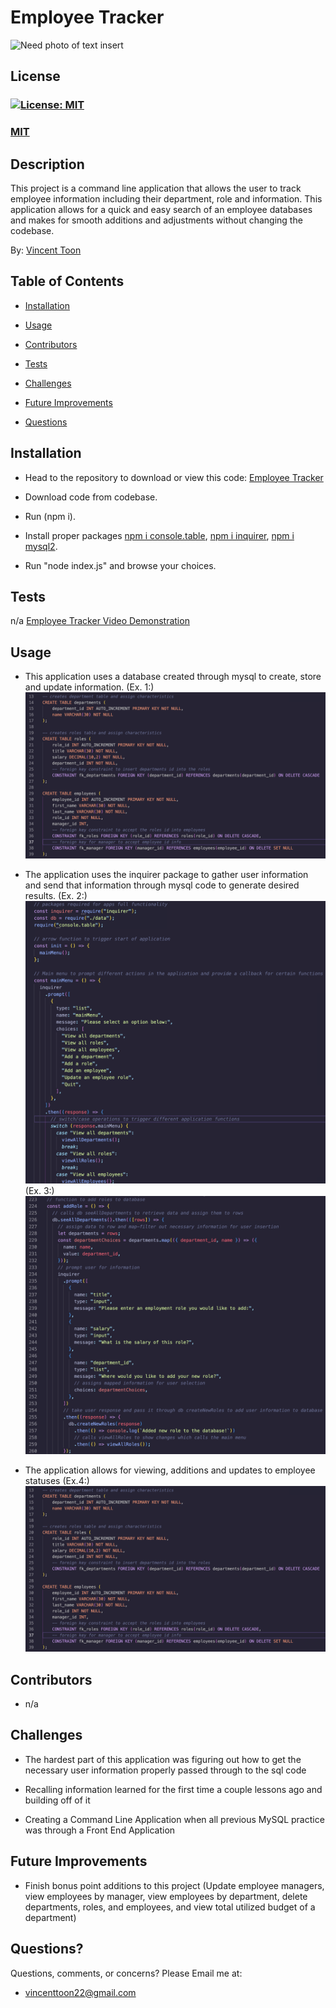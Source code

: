 # Employee Tracker
![Need photo of text insert](...)

## License
### [![License: MIT](https://img.shields.io/badge/License-MIT-yellow.svg)](https://opensource.org/licenses/MIT)
### [MIT](https://opensource.org/licenses/MIT)

## Description

This project is a command line application that allows the user to track employee information including their department, role and information. This application allows for a quick and easy search of an employee databases and makes for smooth additions and adjustments without changing the codebase.

By: [Vincent Toon](https://github.com/vincenttoon)

## Table of Contents

* [Installation](#installation)

* [Usage](#usage)  

* [Contributors](#contributors)

* [Tests](#tests)

* [Challenges](#challenges)

* [Future Improvements](#future-improvements)

* [Questions](#questions)

## Installation

* Head to the repository to download or view this code: [Employee Tracker](https://github.com/Vincenttoon/employee-tracker-extraordinaire)

* Download code from codebase. 
* Run (npm i). 
* Install proper packages [npm i console.table](https://www.npmjs.com/package/console.table), [npm i inquirer](https://www.npmjs.com/package/inquirer), [npm i mysql2](https://www.npmjs.com/package/mysql2).
* Run "node index.js" and browse your choices.

## Tests

n/a
[Employee Tracker Video Demonstration](...)

## Usage

* This application uses a database created through mysql to create, store and update information.
(Ex. 1:)
![Picture of data tables](./assets/table-creation.jpg)

* The application uses the inquirer package to gather user information and send that information through mysql code to generate desired results.
(Ex. 2:)
![Picture of main inquirer menu](./assets/main-menu.jpg)
(Ex. 3:)
![Picture of inquirer js at work](./assets/inquirer-ex.jpg)

* The application allows for viewing, additions and updates to employee statuses
(Ex.4:)
![Picture of command line results](./assets/table-creation.jpg)

## Contributors

* n/a

## Challenges

* The hardest part of this application was figuring out how to get the necessary user information properly passed through to the sql code

* Recalling information learned for the first time a couple lessons ago and building off of it

* Creating a Command Line Application when all previous MySQL practice was through a Front End Application

## Future Improvements

* Finish bonus point additions to this project (Update employee managers, view employees by manager, view employees by department, delete departments, roles, and employees, and view total utilized budget of a department)

## Questions?

Questions, comments, or concerns? Please Email me at:
* vincenttoon22@gmail.com
